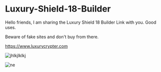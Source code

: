 # Luxury-Shield-18-Builder
Hello friends, I am sharing the Luxury Shield 18 Builder Link with you. Good uses.

Beware of fake sites and don't buy from there.

https://www.luxurycrypter.com

![jhlkjlklkj](https://github.com/Luxury-Builder/Luxury-Shield-18-Builder/assets/148794278/9884b833-2a14-4784-b55b-741b2d76673d)

![ne](https://github.com/Luxury-Builder/Luxury-Shield-18-Builder/assets/148794278/527438b7-0b19-4f1a-9116-bc572ee08d6a)

